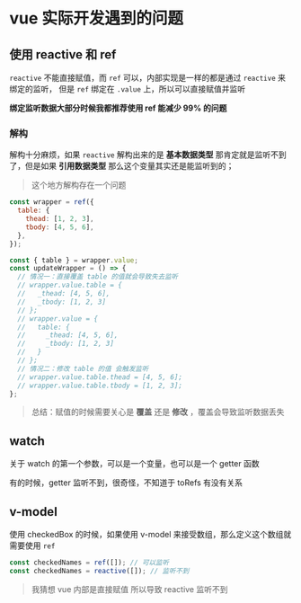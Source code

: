 # vue 实际开发遇到的问题

## 使用 reactive 和 ref

`reactive` 不能直接赋值，而 `ref` 可以，内部实现是一样的都是通过 `reactive` 来绑定的监听， 但是 `ref` 绑定在 `.value` 上，所以可以直接赋值并监听

**绑定监听数据大部分时候我都推荐使用 ref 能减少 99% 的问题**

### 解构

解构十分麻烦，如果 `reactive` 解构出来的是 **基本数据类型** 那肯定就是监听不到了，但是如果 **引用数据类型** 那么这个变量其实还是能监听到的；

> 这个地方解构存在一个问题

```js
const wrapper = ref({
  table: {
    thead: [1, 2, 3],
    tbody: [4, 5, 6],
  },
});

const { table } = wrapper.value;
const updateWrapper = () => {
  // 情况一：直接覆盖 table 的值就会导致失去监听
  // wrapper.value.table = {
  //   _thead: [4, 5, 6],
  //   _tbody: [1, 2, 3]
  // };
  // wrapper.value = {
  //   table: {
  //     _thead: [4, 5, 6],
  //     _tbody: [1, 2, 3]
  //   }
  // };
  // 情况二：修改 table 的值 会触发监听
  // wrapper.value.table.thead = [4, 5, 6];
  // wrapper.value.table.tbody = [1, 2, 3];
};
```

> 总结：赋值的时候需要关心是 **覆盖** 还是 **修改** ，覆盖会导致监听数据丢失

## watch

关于 watch 的第一个参数，可以是一个变量，也可以是一个 getter 函数

有的时候，getter 监听不到，很奇怪，不知道于 toRefs 有没有关系

## v-model

使用 checkedBox 的时候，如果使用 v-model 来接受数组，那么定义这个数组就需要使用 `ref`

```js
const checkedNames = ref([]); // 可以监听
const checkedNames = reactive([]); // 监听不到
```

> 我猜想 vue 内部是直接赋值 所以导致 reactive 监听不到
